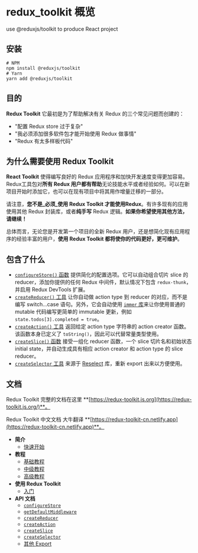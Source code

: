 <!--
 * @Author: SmartNan
 * @Date: 2021-10-18 16:01:11
 * @LastEditTime: 2021-10-18 16:17:44
 * @Description: 相关描述
-->
# redux_toolkit 概览
use @reduxjs/toolkit to produce React project


##  安装
```
# NPM
npm install @reduxjs/toolkit
# Yarn
yarn add @reduxjs/toolkit
```


## 目的

**Redux Toolkit**  它最初是为了帮助解决有关 Redux 的三个常见问题而创建的：

-   "配置 Redux store 过于复杂"
-   "我必须添加很多软件包才能开始使用 Redux 做事情"
-   "Redux 有太多样板代码"

## 为什么需要使用 Redux Toolkit

**React Toolkit**  使得编写良好的 Redux 应用程序和加快开发速度变得更加容易。 Redux工具包对**所有 Redux 用户都有帮助**无论技能水平或者经验如何。可以在新项目开始时添加它，也可以在现有项目中将其用作增量迁移的一部分。

请注意，**您不是_必须_使用 Redux Toolkit 才能使用Redux**。有许多现有的应用使用其他 Redux 封装库，或者**纯手写**  Redux 逻辑。**如果你希望使用其他方法，请继续！**

总体而言，无论您是开发第一个项目的全新 Redux 用户，还是想简化现有应用程序的经验丰富的用户，**使用 Redux Toolkit 都将使你的代码更好，更可维护**。

## 包含了什么

-   [`configureStore()`  函数](https://redux-toolkit.js.org/api/configureStore)  提供简化的配置选项。它可以自动组合切片 slice 的 reducer，添加你提供的任何 Redux 中间件，默认情况下包含  `redux-thunk`，并启用 Redux DevTools 扩展。
-   [`createReducer()`  工具](https://redux-toolkit.js.org/api/createReducer)  让你自动做 action type 到 reducer 的对应，而不是编写 switch...case 语句。另外，它会自动使用  [`immer`  库](https://github.com/mweststrate/immer)来让你使用普通的 mutable 代码编写更简单的 immutable 更新，例如  `state.todos[3].completed = true`。
-   [`createAction()`  工具](https://redux-toolkit.js.org/api/createAction)  返回给定 action type 字符串的 action creator 函数。该函数本身已定义了  `toString()`，因此可以代替常量类型使用。
-   [`createSlice()`  函数](https://redux-toolkit.js.org/api/createSlice)  接受一组化 reducer 函数，一个 slice 切片名和初始状态 initial state，并自动生成具有相应 action creator 和 action type 的 slice reducer。
-   [`createSelector`  工具](https://redux-toolkit.js.org/api/createSelector)  来源于  [Reselect](https://github.com/reduxjs/reselect)  库，重新 export 出来以方便使用。

## 文档

Redux Toolkit 完整的文档在这里 **[https://redux-toolkit.js.org](https://redux-toolkit.js.org/)**。

Redux Toolkit 中文文档 大牛翻译 **[https://redux-toolkit-cn.netlify.app](https://redux-toolkit-cn.netlify.app)**。
-   **简介**
    -   [快速开始](https://redux-toolkit.js.org/introduction/quick-start)
-   **教程**
    -   [基础教程](https://redux-toolkit.js.org/tutorials/basic-tutorial)
    -   [中级教程](https://redux-toolkit.js.org/tutorials/intermediate-tutorial)
    -   [高级教程](https://redux-toolkit.js.org/tutorials/advanced-tutorial)
-   **使用 Redux Toolkit**
    -   [入门](https://redux-toolkit.js.org/usage/usage-guide)
-   **API 文档**
    -   [`configureStore`](https://redux-toolkit.js.org/api/configureStore)
    -   [`getDefaultMiddleware`](https://redux-toolkit.js.org/api/getDefaultMiddleware)
    -   [`createReducer`](https://redux-toolkit.js.org/api/createReducer)
    -   [`createAction`](https://redux-toolkit.js.org/api/createAction)
    -   [`createSlice`](https://redux-toolkit.js.org/api/createSlice)
    -   [`createSelector`](https://redux-toolkit.js.org/api/createSelector)
    -   [其他 Export](https://redux-toolkit.js.org/api/other-exports)
